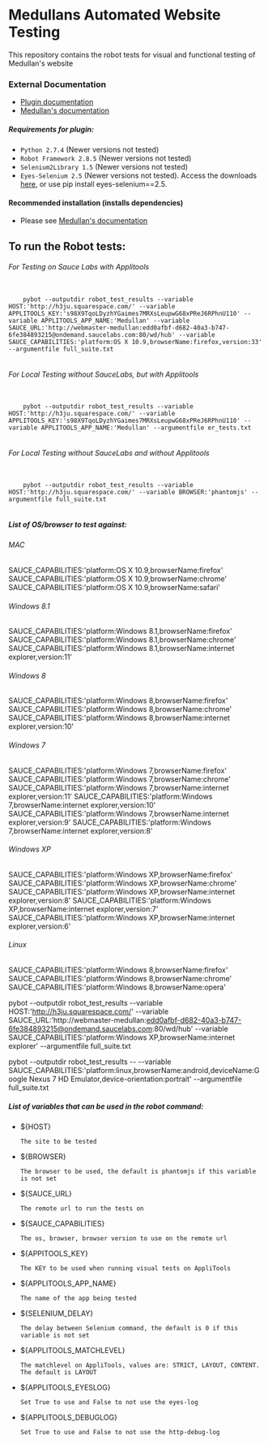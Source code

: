 Medullans Automated Website Testing
===========================

This repository contains the robot tests for visual and functional testing of Medullan's website

###    External Documentation
- [Plugin documentation](https://github.com/NaviNet/Robot-AppEyes)
- [Medullan's documentation](https://medullan.atlassian.net/wiki/display/QA/How+to+setup+Ubuntu+box+for+Robot+AppEyes+testing)


#####  Requirements for plugin:
- ``Python 2.7.4`` (Newer versions not tested)
- ``Robot Framework 2.8.5`` (Newer versions not tested)
- ``Selenium2Library 1.5`` (Newer versions not tested)
- ``Eyes-Selenium 2.5`` (Newer versions not tested). Access the downloads [here](https://pypi.python.org/pypi/eyes-selenium/2.5), or use pip install eyes-selenium==2.5.


####    Recommended installation (installs dependencies)
- Please see [Medullan's documentation](https://medullan.atlassian.net/wiki/display/QA/How+to+setup+Ubuntu+box+for+Robot+AppEyes+testing)


##  To run the Robot tests:

######  For Testing on Sauce Labs with Applitools
<pre>
  <code>
    pybot --outputdir robot_test_results --variable HOST:'http://h3ju.squarespace.com/' --variable APPLITOOLS_KEY:'s98X9TqoLDyzhYGaimes7MRXsLeupwG68xPReJ6RPhnU110' --variable APPLITOOLS_APP_NAME:'Medullan' --variable SAUCE_URL:'http://webmaster-medullan:edd0afbf-d682-40a3-b747-6fe384893215@ondemand.saucelabs.com:80/wd/hub' --variable SAUCE_CAPABILITIES:'platform:OS X 10.9,browserName:firefox,version:33' --argumentfile full_suite.txt
  </code>
</pre>

######  For Local Testing without SauceLabs, but with Applitools
<pre>
  <code>
    pybot --outputdir robot_test_results --variable HOST:'http://h3ju.squarespace.com/' --variable APPLITOOLS_KEY:'s98X9TqoLDyzhYGaimes7MRXsLeupwG68xPReJ6RPhnU110' --variable APPLITOOLS_APP_NAME:'Medullan' --argumentfile er_tests.txt
  </code>
</pre>

######  For Local Testing without SauceLabs and without Applitools
<pre>
  <code>
    pybot --outputdir robot_test_results --variable HOST:'http://h3ju.squarespace.com/' --variable BROWSER:'phantomjs' --argumentfile full_suite.txt
  </code>
</pre>


#####    List of OS/browser to test against:    #####

######    MAC     ######
SAUCE_CAPABILITIES:'platform:OS X 10.9,browserName:firefox'
SAUCE_CAPABILITIES:'platform:OS X 10.9,browserName:chrome'
SAUCE_CAPABILITIES:'platform:OS X 10.9,browserName:safari'

######    Windows 8.1     ######
SAUCE_CAPABILITIES:'platform:Windows 8.1,browserName:firefox'
SAUCE_CAPABILITIES:'platform:Windows 8.1,browserName:chrome'
SAUCE_CAPABILITIES:'platform:Windows 8.1,browserName:internet explorer,version:11'

######    Windows 8     ######
SAUCE_CAPABILITIES:'platform:Windows 8,browserName:firefox'
SAUCE_CAPABILITIES:'platform:Windows 8,browserName:chrome'
SAUCE_CAPABILITIES:'platform:Windows 8,browserName:internet explorer,version:10'

######    Windows 7     ######
SAUCE_CAPABILITIES:'platform:Windows 7,browserName:firefox'
SAUCE_CAPABILITIES:'platform:Windows 7,browserName:chrome'
SAUCE_CAPABILITIES:'platform:Windows 7,browserName:internet explorer,version:11'
SAUCE_CAPABILITIES:'platform:Windows 7,browserName:internet explorer,version:10'
SAUCE_CAPABILITIES:'platform:Windows 7,browserName:internet explorer,version:9'
SAUCE_CAPABILITIES:'platform:Windows 7,browserName:internet explorer,version:8'

######    Windows XP     ######
SAUCE_CAPABILITIES:'platform:Windows XP,browserName:firefox'
SAUCE_CAPABILITIES:'platform:Windows XP,browserName:chrome'
SAUCE_CAPABILITIES:'platform:Windows XP,browserName:internet explorer,version:8'
SAUCE_CAPABILITIES:'platform:Windows XP,browserName:internet explorer,version:7'
SAUCE_CAPABILITIES:'platform:Windows XP,browserName:internet explorer,version:6'

######    Linux     ######
SAUCE_CAPABILITIES:'platform:Windows 8,browserName:firefox'
SAUCE_CAPABILITIES:'platform:Windows 8,browserName:chrome'
SAUCE_CAPABILITIES:'platform:Windows 8,browserName:opera'


pybot --outputdir robot_test_results --variable HOST:'http://h3ju.squarespace.com/' --variable SAUCE_URL:'http://webmaster-medullan:edd0afbf-d682-40a3-b747-6fe384893215@ondemand.saucelabs.com:80/wd/hub' --variable SAUCE_CAPABILITIES:'platform:Windows XP,browserName:internet explorer' --argumentfile full_suite.txt


pybot --outputdir robot_test_results -- --variable SAUCE_CAPABILITIES:'platform:linux,browserName:android,deviceName:Google Nexus 7 HD Emulator,device-orientation:portrait' --argumentfile full_suite.txt

#####    List of variables that can be used in the robot command:
- ${HOST} <p>`The site to be tested`
- ${BROWSER}  <p>`The browser to be used, the default is phantomjs if this variable is not set`
- ${SAUCE_URL}  <p>`The remote url to run the tests on`
- ${SAUCE_CAPABILITIES}  <p>`The os, browser, browser version to use on the remote url`
- ${APPITOOLS_KEY}  <p>`The KEY to be used when running visual tests on AppliTools`
- ${APPLITOOLS_APP_NAME}  <p>`The name of the app being tested`
- ${SELENIUM_DELAY}  <p>`The delay between Selenium command, the default is 0 if this variable is not set`
- ${APPLITOOLS_MATCHLEVEL}  <p>`The matchlevel on AppliTools, values are: STRICT, LAYOUT, CONTENT. The default is LAYOUT`
- ${APPLITOOLS_EYESLOG}  <p>`Set True to use and False to not use the eyes-log`
- ${APPLITOOLS_DEBUGLOG}  <p>`Set True to use and False to not use the http-debug-log`
